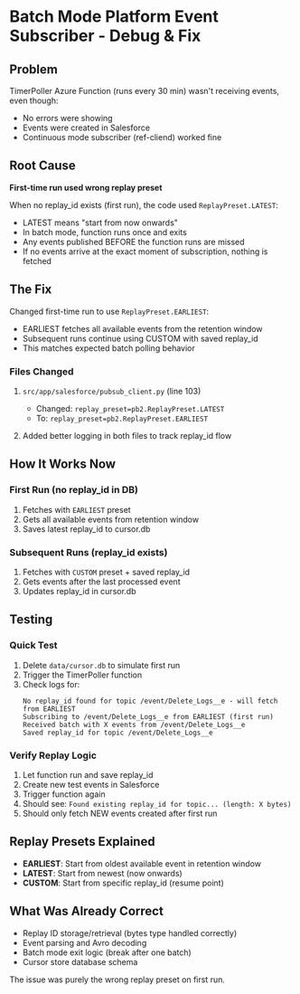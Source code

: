 # Batch Mode Platform Event Subscriber - Debug & Fix

## Problem
TimerPoller Azure Function (runs every 30 min) wasn't receiving events, even though:
- No errors were showing
- Events were created in Salesforce
- Continuous mode subscriber (ref-cliend) worked fine

## Root Cause
**First-time run used wrong replay preset**

When no replay_id exists (first run), the code used `ReplayPreset.LATEST`:
- LATEST means "start from now onwards" 
- In batch mode, function runs once and exits
- Any events published BEFORE the function runs are missed
- If no events arrive at the exact moment of subscription, nothing is fetched

## The Fix
Changed first-time run to use `ReplayPreset.EARLIEST`:
- EARLIEST fetches all available events from the retention window
- Subsequent runs continue using CUSTOM with saved replay_id
- This matches expected batch polling behavior

### Files Changed
1. `src/app/salesforce/pubsub_client.py` (line 103)
   - Changed: `replay_preset=pb2.ReplayPreset.LATEST`
   - To: `replay_preset=pb2.ReplayPreset.EARLIEST`

2. Added better logging in both files to track replay_id flow

## How It Works Now

### First Run (no replay_id in DB)
1. Fetches with `EARLIEST` preset
2. Gets all available events from retention window
3. Saves latest replay_id to cursor.db

### Subsequent Runs (replay_id exists)
1. Fetches with `CUSTOM` preset + saved replay_id
2. Gets events after the last processed event
3. Updates replay_id in cursor.db

## Testing

### Quick Test
1. Delete `data/cursor.db` to simulate first run
2. Trigger the TimerPoller function
3. Check logs for:
   ```
   No replay_id found for topic /event/Delete_Logs__e - will fetch from EARLIEST
   Subscribing to /event/Delete_Logs__e from EARLIEST (first run)
   Received batch with X events from /event/Delete_Logs__e
   Saved replay_id for topic /event/Delete_Logs__e
   ```

### Verify Replay Logic
1. Let function run and save replay_id
2. Create new test events in Salesforce
3. Trigger function again
4. Should see: `Found existing replay_id for topic... (length: X bytes)`
5. Should only fetch NEW events created after first run

## Replay Presets Explained
- **EARLIEST**: Start from oldest available event in retention window
- **LATEST**: Start from newest (now onwards)
- **CUSTOM**: Start from specific replay_id (resume point)

## What Was Already Correct
- Replay ID storage/retrieval (bytes type handled correctly)
- Event parsing and Avro decoding
- Batch mode exit logic (break after one batch)
- Cursor store database schema

The issue was purely the wrong replay preset on first run.

